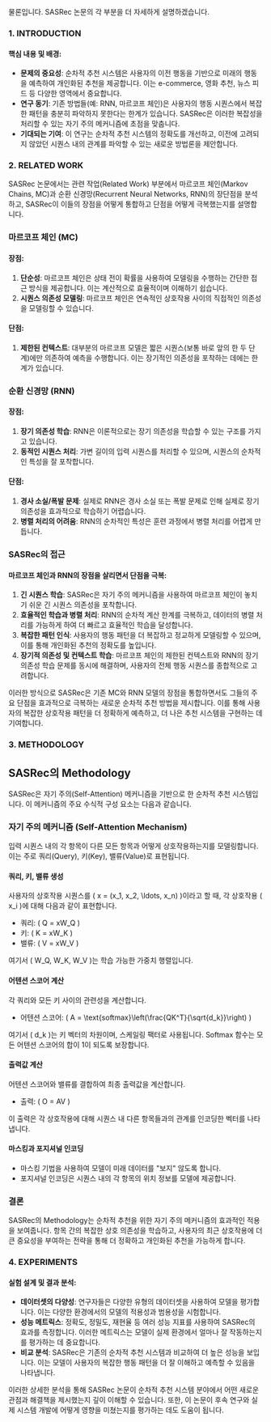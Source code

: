 물론입니다. SASRec 논문의 각 부분을 더 자세하게 설명하겠습니다.

### 1. INTRODUCTION

#### 핵심 내용 및 배경:
- **문제의 중요성**: 순차적 추천 시스템은 사용자의 이전 행동을 기반으로 미래의 행동을 예측하여 개인화된 추천을 제공합니다. 이는 e-commerce, 영화 추천, 뉴스 피드 등 다양한 영역에서 중요합니다.
- **연구 동기**: 기존 방법들(예: RNN, 마르코프 체인)은 사용자의 행동 시퀀스에서 복잡한 패턴을 충분히 파악하지 못한다는 한계가 있습니다. SASRec은 이러한 복잡성을 처리할 수 있는 자기 주의 메커니즘에 초점을 맞춥니다.
- **기대되는 기여**: 이 연구는 순차적 추천 시스템의 정확도를 개선하고, 이전에 고려되지 않았던 시퀀스 내의 관계를 파악할 수 있는 새로운 방법론을 제안합니다.

### 2. RELATED WORK
SASRec 논문에서는 관련 작업(Related Work) 부분에서 마르코프 체인(Markov Chains, MC)과 순환 신경망(Recurrent Neural Networks, RNN)의 장단점을 분석하고, SASRec이 이들의 장점을 어떻게 통합하고 단점을 어떻게 극복했는지를 설명합니다.

### 마르코프 체인 (MC)

#### 장점:
1. **단순성**: 마르코프 체인은 상태 전이 확률을 사용하여 모델링을 수행하는 간단한 접근 방식을 제공합니다. 이는 계산적으로 효율적이며 이해하기 쉽습니다.
2. **시퀀스 의존성 모델링**: 마르코프 체인은 연속적인 상호작용 사이의 직접적인 의존성을 모델링할 수 있습니다.

#### 단점:
1. **제한된 컨텍스트**: 대부분의 마르코프 모델은 짧은 시퀀스(보통 바로 앞의 한 두 단계)에만 의존하여 예측을 수행합니다. 이는 장기적인 의존성을 포착하는 데에는 한계가 있습니다.

### 순환 신경망 (RNN)

#### 장점:
1. **장기 의존성 학습**: RNN은 이론적으로는 장기 의존성을 학습할 수 있는 구조를 가지고 있습니다.
2. **동적인 시퀀스 처리**: 가변 길이의 입력 시퀀스를 처리할 수 있으며, 시퀀스의 순차적인 특성을 잘 포착합니다.

#### 단점:
1. **경사 소실/폭발 문제**: 실제로 RNN은 경사 소실 또는 폭발 문제로 인해 실제로 장기 의존성을 효과적으로 학습하기 어렵습니다.
2. **병렬 처리의 어려움**: RNN의 순차적인 특성은 훈련 과정에서 병렬 처리를 어렵게 만듭니다.

### SASRec의 접근

#### 마르코프 체인과 RNN의 장점을 살리면서 단점을 극복:
1. **긴 시퀀스 학습**: SASRec은 자기 주의 메커니즘을 사용하여 마르코프 체인이 놓치기 쉬운 긴 시퀀스 의존성을 포착합니다.
2. **효율적인 학습과 병렬 처리**: RNN의 순차적 계산 한계를 극복하고, 데이터의 병렬 처리를 가능하게 하여 더 빠르고 효율적인 학습을 달성합니다.
3. **복잡한 패턴 인식**: 사용자의 행동 패턴을 더 복잡하고 정교하게 모델링할 수 있으며, 이를 통해 개인화된 추천의 정확도를 높입니다.
4. **장기적 의존성 및 컨텍스트 학습**: 마르코프 체인의 제한된 컨텍스트와 RNN의 장기 의존성 학습 문제를 동시에 해결하며, 사용자의 전체 행동 시퀀스를 종합적으로 고려합니다.

이러한 방식으로 SASRec은 기존 MC와 RNN 모델의 장점을 통합하면서도 그들의 주요 단점을 효과적으로 극복하는 새로운 순차적 추천 방법을 제시합니다. 이를 통해 사용자의 복잡한 상호작용 패턴을 더 정확하게 예측하고, 더 나은 추천 시스템을 구현하는 데 기여합니다.

### 3. METHODOLOGY

## SASRec의 Methodology

SASRec은 자기 주의(Self-Attention) 메커니즘을 기반으로 한 순차적 추천 시스템입니다. 이 메커니즘의 주요 수식적 구성 요소는 다음과 같습니다.

### 자기 주의 메커니즘 (Self-Attention Mechanism)
입력 시퀀스 내의 각 항목이 다른 모든 항목과 어떻게 상호작용하는지를 모델링합니다. 이는 주로 쿼리(Query), 키(Key), 밸류(Value)로 표현됩니다.

#### 쿼리, 키, 밸류 생성
사용자의 상호작용 시퀀스를 \( x = (x_1, x_2, \ldots, x_n) \)이라고 할 때, 각 상호작용 \( x_i \)에 대해 다음과 같이 표현합니다.

- 쿼리: \( Q = xW_Q \)
- 키: \( K = xW_K \)
- 밸류: \( V = xW_V \)

여기서 \( W_Q, W_K, W_V \)는 학습 가능한 가중치 행렬입니다.

#### 어텐션 스코어 계산
각 쿼리와 모든 키 사이의 관련성을 계산합니다.

- 어텐션 스코어: \( A = \text{softmax}\left(\frac{QK^T}{\sqrt{d_k}}\right) \)

여기서 \( d_k \)는 키 벡터의 차원이며, 스케일링 팩터로 사용됩니다. Softmax 함수는 모든 어텐션 스코어의 합이 1이 되도록 보장합니다.

#### 출력값 계산
어텐션 스코어와 밸류를 결합하여 최종 출력값을 계산합니다.

- 출력: \( O = AV \)

이 출력은 각 상호작용에 대해 시퀀스 내 다른 항목들과의 관계를 인코딩한 벡터를 나타냅니다.

#### 마스킹과 포지셔널 인코딩
- 마스킹 기법을 사용하여 모델이 미래 데이터를 "보지" 않도록 합니다.
- 포지셔널 인코딩은 시퀀스 내의 각 항목의 위치 정보를 모델에 제공합니다.

### 결론
SASRec의 Methodology는 순차적 추천을 위한 자기 주의 메커니즘의 효과적인 적용을 보여줍니다. 항목 간의 복잡한 상호 의존성을 학습하고, 사용자의 최근 상호작용에 더 큰 중요성을 부여하는 전략을 통해 더 정확하고 개인화된 추천을 가능하게 합니다.


### 4. EXPERIMENTS

#### 실험 설계 및 결과 분석:
- **데이터셋의 다양성**: 연구자들은 다양한 유형의 데이터셋을 사용하여 모델을 평가합니다. 이는 다양한 환경에서의 모델의 적용성과 범용성을 시험합니다.
- **성능 메트릭스**: 정확도, 정밀도, 재현율 등 여러 성능 지표를 사용하여 SASRec의 효과를 측정합니다. 이러한 메트릭스는 모델이 실제 환경에서 얼마나 잘 작동하는지를 평가하는 데 중요합니다.
- **비교 분석**: SASRec은 기존의 순차적 추천 시스템과 비교하여 더 높은 성능을 보입니다. 이는 모델이 사용자의 복잡한 행동 패턴을 더 잘 이해하고 예측할 수 있음을 나타냅니다.

이러한 상세한 분석을 통해 SASRec 논문이 순차적 추천 시스템 분야에서 어떤 새로운 관점과 해결책을 제시했는지 깊이 이해할 수 있습니다. 또한, 이 논문이 후속 연구와 실제 시스템 개발에 어떻게 영향을 미쳤는지를 평가하는 데도 도움이 됩니다.


